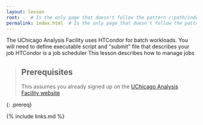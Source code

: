 ```yaml
---
layout: lesson
root: .  # Is the only page that doesn't follow the pattern /:path/index.html
permalink: index.html  # Is the only page that doesn't follow the pattern /:path/index.html
---
```

The UChicago Analysis Facility uses HTCondor for batch workloads. You will need to define executable script and "submit" file that describes your job
HTCondor is a job scheduler
This lesson describes how to manage jobs


> ## Prerequisites
>
> This assumes you already signed up on the [UChicago Analysis Facility website](https://af.uchicago.edu/)
>
>
{: .prereq}

{% include links.md %}
